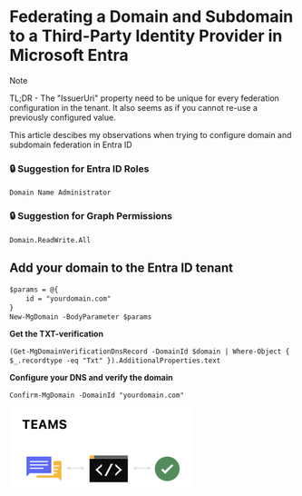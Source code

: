 # Federating a Domain and Subdomain to a Third-Party Identity Provider in Microsoft Entra

> [!NOTE]
> TL;DR - The "IssuerUri" property need to be unique for every federation configuration in the tenant. It also seems as if you cannot re-use a previously configured value.

This article descibes my observations when trying to configure domain and subdomain federation in Entra ID

### :lock: Suggestion for Entra ID Roles
`Domain Name Administrator`

### :lock: Suggestion for Graph Permissions
`Domain.ReadWrite.All`



## Add your domain to the Entra ID tenant

```
$params = @{
    id = "yourdomain.com"
}
New-MgDomain -BodyParameter $params
```
**Get the TXT-verification**
```
(Get-MgDomainVerificationDnsRecord -DomainId $domain | Where-Object { $_.recordtype -eq "Txt" }).AdditionalProperties.text
```
**Configure your DNS and verify the domain**
```
Confirm-MgDomain -DomainId "yourdomain.com"
```
![alt text](images/CS_2024-07-05_2106.png )

